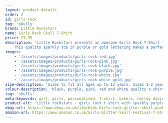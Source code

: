 ```yaml
---
layout: product-details
order: 2
id: girls-rock
tag: 'skulls'
brand: Little Rockstars
name: Girls Rock Skull T-Shirt
price: £7.95
description: 'Little Rockstars presents an awesome Girls Rock T-Shirt for music fans everywhere.
    This quality sparkly top in purple or gold lettering makes a perfect girls birthday gift or present for any little drummer girl, music fan or little rock star.'
images: 
    - '/assets/images/products/girls-rock-red.jpg'
    - '/assets/images/products/girls-rock-pink.jpg'
    - '/assets/images/products/girls-rock-black.jpg'
    - '/assets/images/products/girls-rock-purple.jpg'
    - '/assets/images/products/girls-rock-white.jpg'
    - '/assets/images/products/girls-rock-white-gold.jpg'
size-description: 'Sizes to fit all ages up to 13 years. Sizes 1-2 years , 3-4 years, 5-6 years, 7-8 years, 9-11 years, 12-13 years.'
colour-description: 'black, purple, pink, red and white quality t-shirt and with glitter lettering.'
tag: 'skulls'
meta-keywords: girl, girls, personalised, T-shirt, bikers, harley davidson, skulls, girls, cool, chopper, cute, little, lady, skull, lucky, outlaw, motorcycle, rider, pirate, rock, rocker, grunge, metal, punk, skater, skull and cross bones, girls skull t-shirt, girls skull tee, gigs, festivals, look cool, toddler, teen
product-alt: 'Little rockstars - girls rock t-shirt with sparkly purple glitter perfect for birthdays or as a gift or present for your little rockstars'
ebay-url: https://www.ebay.co.uk/itm/Kids-Girls-rock-glitter-skull-punk-heavy-metal-goth-music-festival-cool-T-Shirt/312730612375?var=&hash=item48d0327297
amazon-url: https://www.amazon.co.uk/Girls-Glitter-Skull-Festival-T-Shirt/dp/B07X9V9LMF/ref=sr_1_1?dchild=1&keywords=girls+t-shirt&m=A1J0V53ZQGJHT4&qid=1591133631&s=merchant-items&sr=1-1
---
```


